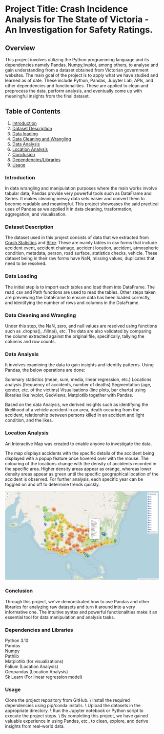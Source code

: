 # Project Title: Crash Incidence Analysis for The State of Victoria - An Investigation for Safety Ratings.

## Overview

This project involves utilizing the Python programming language and its dependencies namely Pandas, Numpy,hvplot, among others, to analyse and gain understanding from a dataset obtained from Victorian government websites. The main goal of the project is to apply what we have studied and learned as of date. These include Python, Pandas, Jupyter Lab, APIs, and other dependencies and functionalities. These are applied to clean and preprocess the data, perform analysis, and eventually come up with meaningful insights from the final dataset.

## Table of Contents

1. [Introduction](#introduction)
2. [Dataset Description](#dataset-description)
3. [Data loading](#data-loading)
4. [Data Cleaning and Wrangling](data-cleaning-and-wrangling)
5. [Data Analysis](#data-analysis)
6. [Location Analysis](#location-analysis)
7. [Conclusion](#conclusion)
8. [Dependencies/Libraries](#dependencies-and-libraries)
9. [Usage](#usage)

### Introduction

In data wrangling and manipulation purposes where the main works involve tabular data, Pandas provide very powerful tools such as DataFrame and Series. It makes cleaning messy data sets easier and convert them to become readable and meaningful. This project showcases the said practical uses of Pandas as we applied it in data cleaning, trasformation, aggregation, and visualisation.

### Dataset Description

The dataset used in this project consists of data that we extracted from [Crash Statistics](https://discover.data.vic.gov.au/dataset/crash-stats-data-extract) and [Bitre](https://www.bitre.gov.au/statistics/safety/fatal_road_crash_database). These are mainly tables in csv forms that include accident event, accident chainage, accident location, accident, atmospheric condition, metadata, person, road surface, statistics checks, vehicle. These dataset being in their raw forms have NaN, missing values, duplicates that need to be resolved.

### Data Loading

The initial step is to import each tables and load them into DataFrame. The read_csv and Path functions are used to read the tables. Other steps taken are previewing the DataFrame to ensure data has been loaded correctly, and identifying the number of rows and columns in the DataFrame.

### Data Cleaning and Wrangling

Under this step, the NaN, zero, and null values are resolved using functions such as .dropna(), .fillna(), etc. The data are also validated by comparing the column extracted against the original file, specifically, tallying the columns and row counts.

### Data Analysis

It involves examining the data to gain insights and identify patterns. Using Pandas, the below operations are done:

Summary statistics (mean, sum, media, linear regression, etc.)
Locations analysis (frequency of accidents, number of deaths)
Segmentation (age, gender, etc. of the victims)
Visualisations (line plots, bar charts) using libraries like hvplot, GeoViews, Matplotlib together with Pandas.

Based on the data Analysis, we derived insights such as identifying the likelihood of a vehicle accident in an area, death occuring from the accident, relationship between persons killed in an accident and light condition, and the likes.   

### Location Analysis

An Interactive Map was created to enable anyone to investigate the data.

The map displays accidents with the specific details of the accident being displayed with a popup feature once hovered over with the mouse. The colouring of the locations change with the density of accidents recorded in the specific area. Higher density areas appear as orange, whereas lower density areas appear as green until the specific geographical location of the accident is observed. For further analysis, each specific year can be toggled on and off to determine trends quickly.

![Location Analysis](https://github.com/w-attson/project-one/blob/3b9ae90676c07cdab1b2760f68b786b6b36e5b01/Images/interactive-map-victoria.png)

### Conclusion

Through this project, we've demonstrated how to use Pandas and other libraries for analyzing raw datasets and turn it around into a very informative one. The intuitive syntax and powerful functionalities make it an essential tool for data manipulation and analysis tasks.

### Dependencies and Libraries

Python 3.10 \
Pandas \
Numpy \
Pathlib \
Matplotlib (for visualizations) \
Folium (Location Analysis) \
Geopandas (Location Analysis) \
Sk Learn (For linear regression model)

### Usage

Clone the project repository from GitHub. \ 
Install the required dependencies using pip/conda installs. \ 
Upload the datasets in the appropriate directory. \ 
Run the Jupyter notebook or Python script to execute the project steps. \ 
By completing this project, we have gained valuable experience in using Pandas, etc., to clean, explore, and derive insights from real-world data. 




